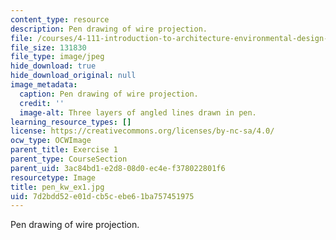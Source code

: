 ```yaml
---
content_type: resource
description: Pen drawing of wire projection.
file: /courses/4-111-introduction-to-architecture-environmental-design-spring-2014/7d2bdd52e01dcb5cebe61ba757451975_pen_kw_ex1.jpg
file_size: 131830
file_type: image/jpeg
hide_download: true
hide_download_original: null
image_metadata:
  caption: Pen drawing of wire projection.
  credit: ''
  image-alt: Three layers of angled lines drawn in pen.
learning_resource_types: []
license: https://creativecommons.org/licenses/by-nc-sa/4.0/
ocw_type: OCWImage
parent_title: Exercise 1
parent_type: CourseSection
parent_uid: 3ac84bd1-e2d8-08d0-ec4e-f378022801f6
resourcetype: Image
title: pen_kw_ex1.jpg
uid: 7d2bdd52-e01d-cb5c-ebe6-1ba757451975
---
```

Pen drawing of wire projection.